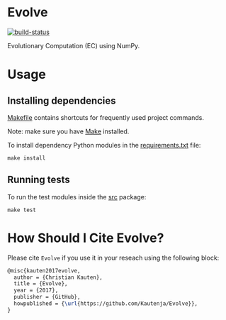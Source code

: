 # Evolve

<!-- Badges -->

[![build-status][]][ci-server]

[build-status]: https://travis-ci.org/Kautenja/evolve.svg?branch=master
[ci-server]: https://travis-ci.org/Kautenja/evolve


<!-- Tagline description -->

Evolutionary Computation (EC) using NumPy.


# Usage

## Installing dependencies

[Makefile][] contains shortcuts for frequently used project commands.

Note: make sure you have [Make](https://www.gnu.org/software/make/) installed.

To install dependency Python modules in the [requirements.txt][] file:

```shel
make install
```

## Running tests

To run the test modules inside the [src][] package:

```shell
make test
```

# How Should I Cite Evolve?

Please cite `Evolve` if you use it in your reseach using the following block:

```latex
@misc{kauten2017evolve,
  author = {Christian Kauten},
  title = {Evolve},
  year = {2017},
  publisher = {GitHub},
  howpublished = {\url{https://github.com/Kautenja/Evolve}},
}
```


[Makefile]: ./Makefile
[requirements.txt]: ./requirements.txt
[src]: ./src
[__main__.py]: ./__main__.py
